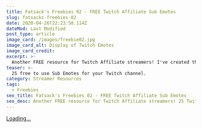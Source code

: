 ```yaml
---
title: Fatsack's Freebies 02 - FREE Twitch Affiliate Sub Emotes
slug: fatsacks-freebies-02
date: 2020-04-26T22:23:58.114Z
dateMod: Last Modified
post_type: article
image_card: /images/freebie02.jpg
image_card_alt: Display of Twitch Emotes
image_card_credit:
excerpt: >-
  Another FREE resource for Twitch Affiliate streamers! I've created this pack of 25 free to use Sub Emotes for your Twitch channel that matches my <a href="https://fatsackfails.com/blog/fatsacks-freebies-01/" target="_blank">Sub Badge set I made earlier.</a> Make sure to put Zero in the Price to download for free!<br><br>Also if you have the <a href="https://www.frankerfacez.com/" target="_blank">FrankerFaceZ Twitch Extension</a> you can add these emotes to your channel from <a href="https://www.frankerfacez.com/fatsackfails/submissions" target="_blank">my FFZ submission page.</a>
teaser: >-
  25 free to use Sub Emotes for your Twitch channel.
category: Streamer Resources
tags:
  - Freebies
seo_title: Fatsack's Freebies 02 - FREE Twitch Affiliate Sub Emotes
seo_desc: Another FREE resource for Twitch Affiliate streamers! 25 Twitch Sub Emotes that everyone can use for their channel.
---
```

<script src="https://gumroad.com/js/gumroad-embed.js"></script>

<div class="gumroad-product-embed" data-gumroad-product-id="EhazJ"><a href="https://gumroad.com/l/EhazJ">Loading...</a></div>
